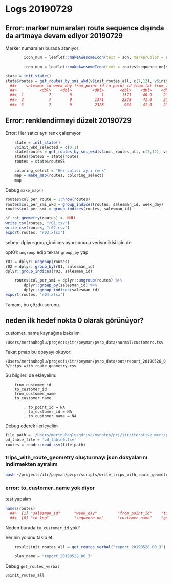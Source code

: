 
# Logs 20190729 

## Error: marker numaraları route sequence dışında da artmaya devam ediyor 20190729 

Marker numaraları burada atanıyor:

``` r
		icon_num = leaflet::makeAwesomeIcon(text = sqn, markerColor = routes$color[sqn])
``` 

``` r
		icon_num = leaflet::makeAwesomeIcon(text = routes$sequence_no[sqn], markerColor = routes$color[sqn])
``` 

``` r
state = init_state()
state$routes = get_routes_by_smi_wkd(v$init_routes_all, c(7,12), v$init_wkd_selected)
  ##>    salesman_id week_day from_point_id to_point_id from_lat from_lng to_lat to_lng sequence_no customer_name                  geometry prev_sequence_no
  ##>          <dbl>    <dbl>         <dbl>       <dbl>    <dbl>    <dbl>  <dbl>  <dbl>       <dbl> <chr>                      <LINESTRING>            <dbl>
  ##>  1           7        0             1        1371     40.9     29.2   41.0   29.1           0 0             (29.20862 40.89088, 29.2…               16
  ##>  2           7        0          1371        2328     41.0     29.1   41.0   29.1           1 HİLAL GIDA L… (29.13966 40.99389, 29.1…                0
  ##>  3           7        0          2328         939     41.0     29.1   41.0   29.1           2 PİYA SHOP     (29.13401 40.99387, 29.1…                1
``` 

## Error: renklendirmeyi düzelt 20190729 

Error: Her satıcı ayrı renk çalışmıyor

``` r
	state = init_state()
	v$init_wkd_selected = c(0,1)
	state$routes = get_routes_by_smi_wkd(v$init_routes_all, c(7,12), v$init_wkd_selected)
	state$routeSS = state$routes
	routes = state$routeSS

	coloring_select = "Her satıcı ayrı renk"
	map = make_map(routes, coloring_select)
	map
``` 

Debug `make_map()`

``` r
routes$col_per_route = 1:nrow(routes)
routes$col_per_smi_wkd = group_indices(routes, salesman_id, week_day)
routes$col_per_smi = group_indices(routes, salesman_id)
``` 

``` r
sf::st_geometry(routes) <- NULL
write_tsv(routes, "r01.tsv")
write_csv(routes, "r02.csv")
export(routes, "r03.xlsx")
``` 

sebep: dplyr::group_indices aynı sonucu veriyor ikisi için de

opt01: `ungroup` edip tekrar `group_by` yap

``` r
r01 = dplyr::ungroup(routes)
r02 = dplyr::group_by(r01, salesman_id)
dplyr::group_indices(r02, salesman_id)
``` 

``` r
	routes$col_per_smi = dplyr::ungroup(routes) %>%
		dplyr::group_by(salesman_id) %>%
		dplyr::group_indices(salesman_id)
export(routes, "r04.xlsx")
``` 

Tamam, bu çözdü sorunu.

## neden ilk hedef nokta 0 olarak görünüyor?

customer_name kaynağına bakalım

`/Users/mertnuhoglu/projects/itr/peyman/pvrp_data/normal/customers.tsv`

Fakat pmap bu dosyayı okuyor:

`/Users/mertnuhoglu/projects/itr/peyman/pvrp_data/out/report_20190526_00/trips_with_route_geometry.csv`

Şu bilgileri de ekleyelim:

		from_customer_id
		to_customer_id
		from_customer_name
		to_customer_name

			, to_point_id = NA
			, to_customer_id = NA
			, to_customer_name = NA

Debug ederek ilerleyelim

``` r
file_path = '/Users/mertnuhoglu/gdrive/mynotes/prj/itr/iterative_mert/peyman/gen/report_20190528_00_2/routes.csv'
od_table_file = 'od_table0.tsv'
routes = readr::read_csv(file_path)
``` 

### trips_with_route_geometry oluşturmayı json dosyalarını indirmekten ayıralım 

``` bash
bash ~/projects/itr/peyman/pvrpr/scripts/write_trips_with_route_geometry.sh
``` 

### error: to_customer_name yok diyor

test yapalım

``` r
names(routes)
  ##>  [1] "salesman_id"      "week_day"         "from_point_id"    "to_point_id"      "from_lat"         "from_lng"         "to_lat"
  ##>  [8] "to_lng"           "sequence_no"      "customer_name"    "geometry"         "prev_sequence_no" "next_sequence_no"
``` 

Neden burada `to_customer_id` yok?

Verinin yolunu takip et.

``` r
	result$init_routes_all = get_routes_verbal("report_20190528_00_3")
``` 

``` r
	plan_name = "report_20190528_00_3"
``` 

Debug `get_routes_verbal`

``` r
v$init_routes_all 
``` 


